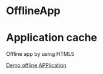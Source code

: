# OfflineApp
<h1 color="Red"> Application cache </h1

<p>Offline app by using HTML5</p>

<a href="https://mskarthi95.github.io/OfflineApp/">Demo offline APPlication </a>
